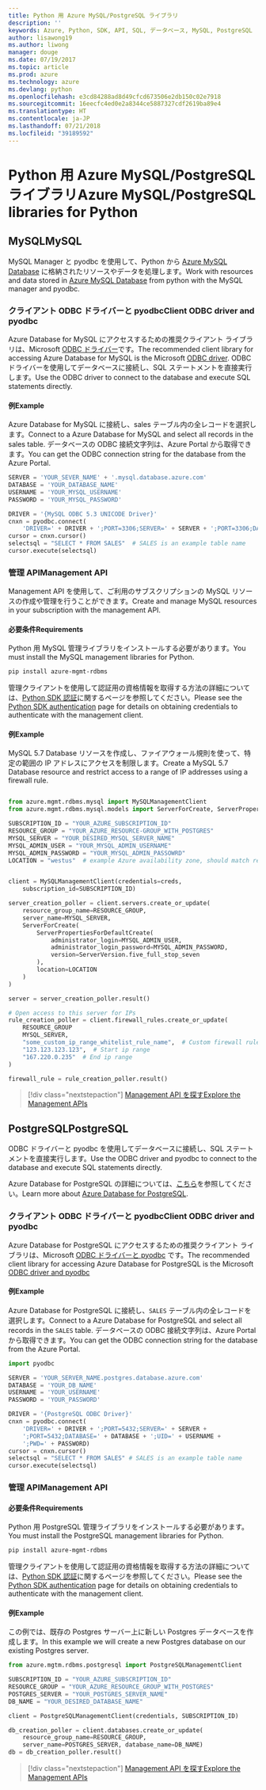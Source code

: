 ```yaml
---
title: Python 用 Azure MySQL/PostgreSQL ライブラリ
description: ''
keywords: Azure, Python, SDK, API, SQL, データベース, MySQL, PostgreSQL
author: lisawong19
ms.author: liwong
manager: douge
ms.date: 07/19/2017
ms.topic: article
ms.prod: azure
ms.technology: azure
ms.devlang: python
ms.openlocfilehash: e3cd84288ad8d49cfcd673506e2db150c02e7918
ms.sourcegitcommit: 16eecfc4ed0e2a8344ce5887327cdf2619ba89e4
ms.translationtype: HT
ms.contentlocale: ja-JP
ms.lasthandoff: 07/21/2018
ms.locfileid: "39189592"
---
```

# <a name="azure-mysqlpostgresql-libraries-for-python"></a><span data-ttu-id="32cc6-103">Python 用 Azure MySQL/PostgreSQL ライブラリ</span><span class="sxs-lookup"><span data-stu-id="32cc6-103">Azure MySQL/PostgreSQL libraries for Python</span></span>

## <a name="mysql"></a><span data-ttu-id="32cc6-104">MySQL</span><span class="sxs-lookup"><span data-stu-id="32cc6-104">MySQL</span></span>

<span data-ttu-id="32cc6-105">MySQL Manager と pyodbc を使用して、Python から [Azure MySQL Database](/azure/mysql/overview) に格納されたリソースやデータを処理します。</span><span class="sxs-lookup"><span data-stu-id="32cc6-105">Work with resources and data stored in [Azure MySQL Database](/azure/mysql/overview) from python with the MySQL manager and pyodbc.</span></span>

### <a name="client-odbc-driver-and-pyodbc"></a><span data-ttu-id="32cc6-106">クライアント ODBC ドライバーと pyodbc</span><span class="sxs-lookup"><span data-stu-id="32cc6-106">Client ODBC driver and pyodbc</span></span>

<span data-ttu-id="32cc6-107">Azure Database for MySQL にアクセスするための推奨クライアント ライブラリは、Microsoft [ODBC ドライバー](/azure/sql-database/sql-database-connect-query-python#install-the-python-and-database-communication-libraries)です。</span><span class="sxs-lookup"><span data-stu-id="32cc6-107">The recommended client library for accessing Azure Database for MySQL is the Microsoft [ODBC driver](/azure/sql-database/sql-database-connect-query-python#install-the-python-and-database-communication-libraries).</span></span> <span data-ttu-id="32cc6-108">ODBC ドライバーを使用してデータベースに接続し、SQL ステートメントを直接実行します。</span><span class="sxs-lookup"><span data-stu-id="32cc6-108">Use the ODBC driver to connect to the database and execute SQL statements directly.</span></span>

#### <a name="example"></a><span data-ttu-id="32cc6-109">例</span><span class="sxs-lookup"><span data-stu-id="32cc6-109">Example</span></span>

<span data-ttu-id="32cc6-110">Azure Database for MySQL に接続し、sales テーブル内の全レコードを選択します。</span><span class="sxs-lookup"><span data-stu-id="32cc6-110">Connect to a Azure Database for MySQL and select all records in the sales table.</span></span> <span data-ttu-id="32cc6-111">データベースの ODBC 接続文字列は、Azure Portal から取得できます。</span><span class="sxs-lookup"><span data-stu-id="32cc6-111">You can get the ODBC connection string for the database from the Azure Portal.</span></span>

```python
SERVER = 'YOUR_SEVER_NAME' + '.mysql.database.azure.com'
DATABASE = 'YOUR_DATABASE_NAME'
USERNAME = 'YOUR_MYSQL_USERNAME'
PASSWORD = 'YOUR_MYSQL_PASSWORD'

DRIVER = '{MySQL ODBC 5.3 UNICODE Driver}'
cnxn = pyodbc.connect(
    'DRIVER=' + DRIVER + ';PORT=3306;SERVER=' + SERVER + ';PORT=3306;DATABASE=' + DATABASE + ';UID=' + USERNAME + ';PWD=' + PASSWORD)
cursor = cnxn.cursor()
selectsql = "SELECT * FROM SALES"  # SALES is an example table name
cursor.execute(selectsql)
```

### <a name="management-api"></a><span data-ttu-id="32cc6-112">管理 API</span><span class="sxs-lookup"><span data-stu-id="32cc6-112">Management API</span></span>

<span data-ttu-id="32cc6-113">Management API を使用して、ご利用のサブスクリプションの MySQL リソースの作成や管理を行うことができます。</span><span class="sxs-lookup"><span data-stu-id="32cc6-113">Create and manage MySQL resources in your subscription with the management API.</span></span>

#### <a name="requirements"></a><span data-ttu-id="32cc6-114">必要条件</span><span class="sxs-lookup"><span data-stu-id="32cc6-114">Requirements</span></span>
<span data-ttu-id="32cc6-115">Python 用 MySQL 管理ライブラリをインストールする必要があります。</span><span class="sxs-lookup"><span data-stu-id="32cc6-115">You must install the MySQL management libraries for Python.</span></span>
```bash
pip install azure-mgmt-rdbms
```

<span data-ttu-id="32cc6-116">管理クライアントを使用して認証用の資格情報を取得する方法の詳細については、[Python SDK 認証](https://docs.microsoft.com/python/azure/python-sdk-azure-authenticate)に関するページを参照してください。</span><span class="sxs-lookup"><span data-stu-id="32cc6-116">Please see the [Python SDK authentication](https://docs.microsoft.com/python/azure/python-sdk-azure-authenticate) page for details on obtaining credentials to authenticate with the management client.</span></span>

#### <a name="example"></a><span data-ttu-id="32cc6-117">例</span><span class="sxs-lookup"><span data-stu-id="32cc6-117">Example</span></span>

<span data-ttu-id="32cc6-118">MySQL 5.7 Database リソースを作成し、ファイアウォール規則を使って、特定の範囲の IP アドレスにアクセスを制限します。</span><span class="sxs-lookup"><span data-stu-id="32cc6-118">Create a MySQL 5.7 Database resource and restrict access to a range of IP addresses using a firewall rule.</span></span>

```python

from azure.mgmt.rdbms.mysql import MySQLManagementClient
from azure.mgmt.rdbms.mysql.models import ServerForCreate, ServerPropertiesForDefaultCreate, ServerVersion

SUBSCRIPTION_ID = "YOUR_AZURE_SUBSCRIPTION_ID"
RESOURCE_GROUP = "YOUR_AZURE_RESOURCE-GROUP_WITH_POSTGRES"
MYSQL_SERVER = "YOUR_DESIRED_MYSQL_SERVER_NAME"
MYSQL_ADMIN_USER = "YOUR_MYSQL_ADMIN_USERNAME"
MYSQL_ADMIN_PASSWORD = "YOUR_MYSQL_ADMIN_PASSOWRD"
LOCATION = "westus"  # example Azure availability zone, should match resource group


client = MySQLManagementClient(credentials=creds,
    subscription_id=SUBSCRIPTION_ID)

server_creation_poller = client.servers.create_or_update(
    resource_group_name=RESOURCE_GROUP,
    server_name=MYSQL_SERVER,
    ServerForCreate(
        ServerPropertiesForDefaultCreate(
            administrator_login=MYSQL_ADMIN_USER,
            administrator_login_password=MYSQL_ADMIN_PASSWORD,
            version=ServerVersion.five_full_stop_seven
        ),
        location=LOCATION
    )
)

server = server_creation_poller.result()

# Open access to this server for IPs
rule_creation_poller = client.firewall_rules.create_or_update(
    RESOURCE_GROUP
    MYSQL_SERVER,
    "some_custom_ip_range_whitelist_rule_name",  # Custom firewall rule name
    "123.123.123.123",  # Start ip range
    "167.220.0.235"  # End ip range
)

firewall_rule = rule_creation_poller.result()
```

> [!div class="nextstepaction"]
> [<span data-ttu-id="32cc6-119">Management API を探す</span><span class="sxs-lookup"><span data-stu-id="32cc6-119">Explore the Management APIs</span></span>](/python/api/overview/azure/postgresql/mysql/management)

## <a name="postgresql"></a><span data-ttu-id="32cc6-120">PostgreSQL</span><span class="sxs-lookup"><span data-stu-id="32cc6-120">PostgreSQL</span></span>
<span data-ttu-id="32cc6-121">ODBC ドライバーと pyodbc を使用してデータベースに接続し、SQL ステートメントを直接実行します。</span><span class="sxs-lookup"><span data-stu-id="32cc6-121">Use the ODBC driver and pyodbc to connect to the database and execute SQL statements directly.</span></span>

<span data-ttu-id="32cc6-122">Azure Database for PostgreSQL の詳細については、[こちら](https://docs.microsoft.com/azure/postgresql/)を参照してください。</span><span class="sxs-lookup"><span data-stu-id="32cc6-122">Learn more about [Azure Database for PostgreSQL](https://docs.microsoft.com/azure/postgresql/).</span></span>

### <a name="client-odbc-driver-and-pyodbc"></a><span data-ttu-id="32cc6-123">クライアント ODBC ドライバーと pyodbc</span><span class="sxs-lookup"><span data-stu-id="32cc6-123">Client ODBC driver and pyodbc</span></span>
<span data-ttu-id="32cc6-124">Azure Database for PostgreSQL にアクセスするための推奨クライアント ライブラリは、Microsoft [ODBC ドライバーと pyodbc](https://docs.microsoft.com/azure/sql-database/sql-database-connect-query-python#install-the-python-and-database-communication-libraries) です。</span><span class="sxs-lookup"><span data-stu-id="32cc6-124">The recommended client library for accessing Azure Database for PostgreSQL is the Microsoft [ODBC driver and pyodbc](https://docs.microsoft.com/azure/sql-database/sql-database-connect-query-python#install-the-python-and-database-communication-libraries)</span></span>

#### <a name="example"></a><span data-ttu-id="32cc6-125">例</span><span class="sxs-lookup"><span data-stu-id="32cc6-125">Example</span></span> 

<span data-ttu-id="32cc6-126">Azure Database for PostgreSQL に接続し、`SALES` テーブル内の全レコードを選択します。</span><span class="sxs-lookup"><span data-stu-id="32cc6-126">Connect to a Azure Database for PostgreSQL and select all records in the `SALES` table.</span></span> <span data-ttu-id="32cc6-127">データベースの ODBC 接続文字列は、Azure Portal から取得できます。</span><span class="sxs-lookup"><span data-stu-id="32cc6-127">You can get the ODBC connection string for the database from the Azure Portal.</span></span>

```python
import pyodbc

SERVER = 'YOUR_SERVER_NAME.postgres.database.azure.com'
DATABASE = 'YOUR_DB_NAME'
USERNAME = 'YOUR_USERNAME'
PASSWORD = 'YOUR_PASSWORD'

DRIVER = '{PostgreSQL ODBC Driver}'
cnxn = pyodbc.connect(
    'DRIVER=' + DRIVER + ';PORT=5432;SERVER=' + SERVER +
    ';PORT=5432;DATABASE=' + DATABASE + ';UID=' + USERNAME +
    ';PWD=' + PASSWORD)
cursor = cnxn.cursor()
selectsql = "SELECT * FROM SALES" # SALES is an example table name
cursor.execute(selectsql)
```

### <a name="management-api"></a><span data-ttu-id="32cc6-128">管理 API</span><span class="sxs-lookup"><span data-stu-id="32cc6-128">Management API</span></span>
#### <a name="requirements"></a><span data-ttu-id="32cc6-129">必要条件</span><span class="sxs-lookup"><span data-stu-id="32cc6-129">Requirements</span></span>
<span data-ttu-id="32cc6-130">Python 用 PostgreSQL 管理ライブラリをインストールする必要があります。</span><span class="sxs-lookup"><span data-stu-id="32cc6-130">You must install the PostgreSQL management libraries for Python.</span></span>
```bash
pip install azure-mgmt-rdbms
```

<span data-ttu-id="32cc6-131">管理クライアントを使用して認証用の資格情報を取得する方法の詳細については、[Python SDK 認証](https://docs.microsoft.com/python/azure/python-sdk-azure-authenticate)に関するページを参照してください。</span><span class="sxs-lookup"><span data-stu-id="32cc6-131">Please see the [Python SDK authentication](https://docs.microsoft.com/python/azure/python-sdk-azure-authenticate) page for details on obtaining credentials to authenticate with the management client.</span></span>

#### <a name="example"></a><span data-ttu-id="32cc6-132">例</span><span class="sxs-lookup"><span data-stu-id="32cc6-132">Example</span></span>
<span data-ttu-id="32cc6-133">この例では、既存の Postgres サーバー上に新しい Postgres データベースを作成します。</span><span class="sxs-lookup"><span data-stu-id="32cc6-133">In this example we will create a new Postgres database on our existing Postgres server.</span></span>
```python
from azure.mgtm.rdbms.postgresql import PostgreSQLManagementClient

SUBSCRIPTION_ID = "YOUR_AZURE_SUBSCRIPTION_ID"
RESOURCE_GROUP = "YOUR_AZURE_RESOURCE_GROUP_WITH_POSTGRES"
POSTGRES_SERVER = "YOUR_POSTGRES_SERVER_NAME"
DB_NAME = "YOUR_DESIRED_DATABASE_NAME"

client = PostgreSQLManagementClient(credentials, SUBSCRIPTION_ID)

db_creation_poller = client.databases.create_or_update(
    resource_group_name=RESOURCE_GROUP,
    server_name=POSTGRES_SERVER, database_name=DB_NAME)
db = db_creation_poller.result()
```

> [!div class="nextstepaction"]
> [<span data-ttu-id="32cc6-134">Management API を探す</span><span class="sxs-lookup"><span data-stu-id="32cc6-134">Explore the Management APIs</span></span>](/python/api/overview/azure/postgresql/mysql/management)